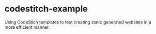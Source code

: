 # codestitch-example
Using CodeStich templates to test creating static generated websites in a more efficient manner.
